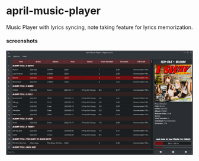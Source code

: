 # april-music-player
Music Player with lyrics syncing, note taking feature for lyrics memorization.

#### screenshots
![screenshot](./screenshots/Screenshot_20240829_162419.png)
